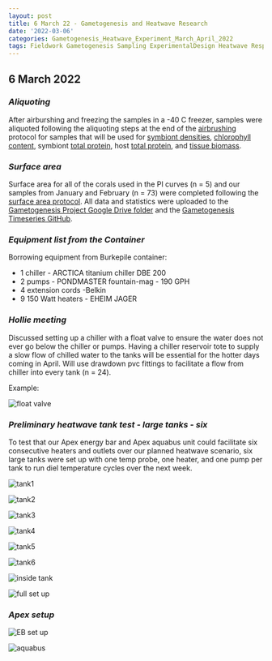 ```yaml
---
layout: post
title: 6 March 22 - Gametogenesis and Heatwave Research
date: '2022-03-06'
categories: Gametogenesis_Heatwave_Experiment_March_April_2022
tags: Fieldwork Gametogenesis Sampling ExperimentalDesign Heatwave Respirometry
---
```


## 6 March 2022

### *Aliquoting*
After airburshing and freezing the samples in a -40 C freezer, samples were aliquoted following the aliquoting steps at the end of the [airbrushing](https://github.com/urol-e5/protocols/blob/master/2020-01-01-Airbrushing.md) protocol for samples that will be used for [symbiont densities](https://github.com/urol-e5/protocols/blob/master/2020-01-07-Cell_Density-Protocol.md), [chlorophyll content](https://github.com/urol-e5/protocols/blob/master/2020-01-01-Chlorophyll-Protocol.md), symbiont [total protein](https://github.com/urol-e5/protocols/blob/master/2020-01-01-Total-Protein-Protocol.md), host [total protein](https://github.com/urol-e5/protocols/blob/master/2020-01-01-Total-Protein-Protocol.md), and [tissue biomass](https://github.com/urol-e5/protocols/blob/master/2020-01-01-Ash-Free-Dry-Weight-Protocol.md).


### *Surface area*
Surface area for all of the corals used in the PI curves (n = 5) and our samples from January and February (n = 73) were completed following the [surface area protocol](https://github.com/urol-e5/protocols/blob/master/2021-02-17-Surface_Area_Protocol.md). All data and statistics were uploaded to the [Gametogenesis Project Google Drive folder](https://drive.google.com/drive/u/0/folders/1KSkMOiGlpIDJ80WWa3U5HESVHea4GNIu) and the [Gametogenesis Timeseries GitHub](https://github.com/daniellembecker/Gametogenesis/tree/main/gametogenesis_timeseries). 

### *Equipment list from the Container*
Borrowing equipment from Burkepile container:
- 1 chiller - ARCTICA titanium chiller DBE 200
- 2 pumps - PONDMASTER fountain-mag - 190 GPH
- 4 extension cords -Belkin
- 9 150 Watt heaters - EHEIM JAGER

### *Hollie meeting*
Discussed setting up a chiller with a float valve to ensure the water does not ever go below the chiller or pumps. Having a chiller reservoir tote to supply a slow flow of chilled water to the tanks will be essential for the hotter days coming in April. Will use drawdown pvc fittings to facilitate a flow from chiller into every tank (n = 24).

Example:

![float valve](https://raw.githubusercontent.com/urol-e5/urol-e5.github.io/master/images/March2022_Moorea/IMG_3264.jpg)

### *Preliminary heatwave tank test - large tanks - six*

To test that our Apex energy bar and Apex aquabus unit could facilitate six consecutive heaters and outlets over our planned heatwave scenario, six large tanks were set up with one temp probe, one heater, and one pump per tank to run diel temperature cycles over the next week.

![tank1](https://raw.githubusercontent.com/urol-e5/urol-e5.github.io/master/images/March2022_Moorea/IMG_3561.jpeg)

![tank2](https://raw.githubusercontent.com/urol-e5/urol-e5.github.io/master/images/March2022_Moorea/IMG_3562.jpeg)

![tank3](https://github.com/urol-e5/urol-e5.github.io/blob/master/images/March2022_Moorea/IMG_3563.jpeg)

![tank4](https://raw.githubusercontent.com/urol-e5/urol-e5.github.io/master/images/March2022_Moorea/IMG_3564.jpeg)

![tank5](https://raw.githubusercontent.com/urol-e5/urol-e5.github.io/master/images/March2022_Moorea/IMG_3565.jpeg)

![tank6](https://raw.githubusercontent.com/urol-e5/urol-e5.github.io/master/images/March2022_Moorea/IMG_3566.jpeg)

![inside tank](https://raw.githubusercontent.com/urol-e5/urol-e5.github.io/master/images/March2022_Moorea/IMG_3567.jpeg)

![full set up](https://raw.githubusercontent.com/urol-e5/urol-e5.github.io/master/images/March2022_Moorea/IMG_3568.jpeg)


### *Apex setup*

![EB set up](https://raw.githubusercontent.com/urol-e5/urol-e5.github.io/master/images/March2022_Moorea/IMG_3571.jpeg)

![aquabus](https://raw.githubusercontent.com/urol-e5/urol-e5.github.io/master/images/March2022_Moorea/IMG_3572.jpeg)
